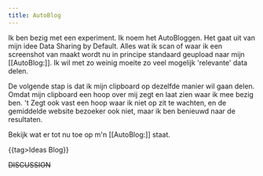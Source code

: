 ```yaml
---
title: AutoBlog
---
```

Ik ben bezig met een experiment. Ik noem het AutoBloggen. Het gaat uit van mijn idee Data Sharing by Default. Alles wat ik scan of waar ik een screenshot van maakt wordt nu in principe standaard geupload naar mijn [[AutoBlog:]]. Ik wil met zo weinig moeite zo veel mogelijk 'relevante' data delen. 

 
De volgende stap is dat ik mijn clipboard op dezelfde manier wil gaan delen. Omdat mijn clipboard een hoop over mij zegt en laat zien waar ik mee bezig ben. 't Zegt ook vast een hoop waar ik niet op zit te wachten, en de gemiddelde website bezoeker ook niet, maar ik ben benieuwd naar de resultaten.

Bekijk wat er tot nu toe op m'n [[AutoBlog:]] staat.

{{tag>Ideas Blog}}

~~DISCUSSION~~
